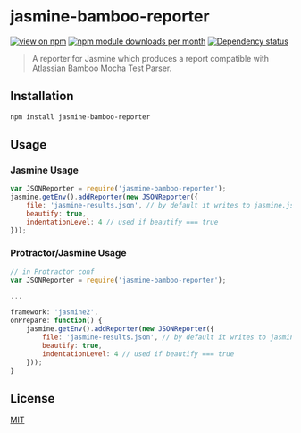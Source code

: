# jasmine-bamboo-reporter
[![view on npm](http://img.shields.io/npm/v/jasmine-bamboo-reporter.svg?style=flat)](https://www.npmjs.org/package/jasmine-bamboo-reporter)
[![npm module downloads per month](http://img.shields.io/npm/dm/jasmine-bamboo-reporter.svg?style=flat)](https://www.npmjs.org/package/jasmine-bamboo-reporter)
[![Dependency status](https://david-dm.org/voidberg/jasmine-bamboo-reporter.svg?style=flat)](https://david-dm.org/voidberg/jasmine-bamboo-reporter)

> A reporter for Jasmine which produces a report compatible with Atlassian Bamboo Mocha Test Parser.

## Installation

```sh
npm install jasmine-bamboo-reporter
```

## Usage

### Jasmine Usage
```javascript
var JSONReporter = require('jasmine-bamboo-reporter');
jasmine.getEnv().addReporter(new JSONReporter({
	file: 'jasmine-results.json', // by default it writes to jasmine.json
	beautify: true,
	indentationLevel: 4 // used if beautify === true
}));
```

### Protractor/Jasmine Usage
```javascript
// in Protractor conf
var JSONReporter = require('jasmine-bamboo-reporter');

...

framework: 'jasmine2',
onPrepare: function() {
	jasmine.getEnv().addReporter(new JSONReporter({
		file: 'jasmine-results.json', // by default it writes to jasmine.json
		beautify: true,
		indentationLevel: 4 // used if beautify === true
	}));
}
```

## License

[MIT](https://github.com/voidberg/jasmine-bamboo-reporter/blob/master/LICENSE)
